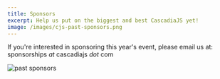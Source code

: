```yaml
---
title: Sponsors
excerpt: Help us put on the biggest and best CascadiaJS yet!
image: /images/cjs-past-sponsors.png
---
```

If you're interested in sponsoring this year's event, please email us at: sponsorships _at_ cascadiajs _dot_ com

![past sponsors](/images/cjs-past-sponsors.png)

